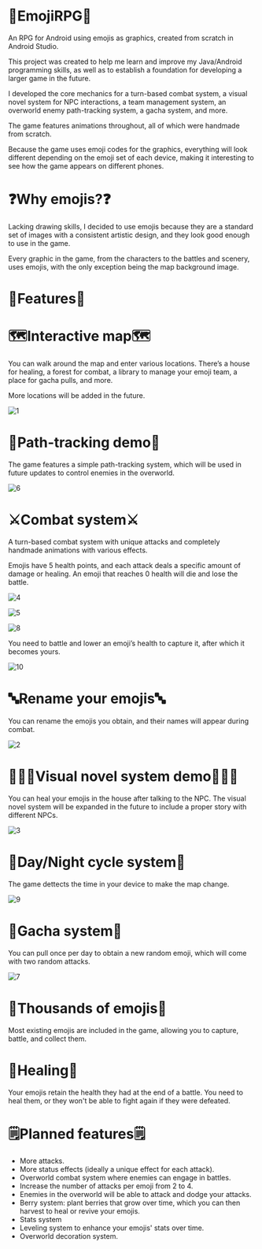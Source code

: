 # 🌟EmojiRPG🌟
An RPG for Android using emojis as graphics, created from scratch in Android Studio.

This project was created to help me learn and improve my Java/Android programming skills, as well as to establish a foundation for developing a larger game in the future.

I developed the core mechanics for a turn-based combat system, a visual novel system for NPC interactions, a team management system, an overworld enemy path-tracking system, a gacha system, and more.

The game features animations throughout, all of which were handmade from scratch.

Because the game uses emoji codes for the graphics, everything will look different depending on the emoji set of each device, making it interesting to see how the game appears on different phones.


# ❓Why emojis?❓
Lacking drawing skills, I decided to use emojis because they are a standard set of images with a consistent artistic design, and they look good enough to use in the game.

Every graphic in the game, from the characters to the battles and scenery, uses emojis, with the only exception being the map background image.


# 💫Features💫

# 🗺️Interactive map🗺️
You can walk around the map and enter various locations. There’s a house for healing, a forest for combat, a library to manage your emoji team, a place for gacha pulls, and more.

More locations will be added in the future.

![1](https://github.com/user-attachments/assets/afb0754e-dd3e-4d5a-aeee-b5e89466e76a)

# 👣Path-tracking demo👣
The game features a simple path-tracking system, which will be used in future updates to control enemies in the overworld.

![6](https://github.com/user-attachments/assets/15760322-548f-410d-a2e1-e4dd854faa62)


# ⚔️Combat system⚔️
A turn-based combat system with unique attacks and completely handmade animations with various effects.

Emojis have 5 health points, and each attack deals a specific amount of damage or healing. An emoji that reaches 0 health will die and lose the battle.

![4](https://github.com/user-attachments/assets/d6ec075e-93fc-4d37-9824-38f7f2d019a4)

![5](https://github.com/user-attachments/assets/2b6b779d-35d2-4eb3-8ba8-44c7c1801803)

![8](https://github.com/user-attachments/assets/4061a874-5244-44e6-a466-0066c05a7bde)

You need to battle and lower an emoji’s health to capture it, after which it becomes yours.

![10](https://github.com/user-attachments/assets/c664c730-f1a1-496d-b618-e3f63f95d757)


# 🔤Rename your emojis🔤

You can rename the emojis you obtain, and their names will appear during combat.

![2](https://github.com/user-attachments/assets/d2d809c6-8763-4d77-aed6-6ee8549ee2a6)


# 🙎🏻‍♂️Visual novel system demo🙎🏻‍♂️

You can heal your emojis in the house after talking to the NPC. The visual novel system will be expanded in the future to include a proper story with different NPCs.

![3](https://github.com/user-attachments/assets/81e03341-7c66-4bed-a70f-df2bacdfc26e)


# 🌃Day/Night cycle system🌃

The game dettects the time in your device to make the map change.

![9](https://github.com/user-attachments/assets/14afd7b8-225e-44a4-89fe-a5c4f1511f19)


# 🌠Gacha system🌠

You can pull once per day to obtain a new random emoji, which will come with two random attacks.

![7](https://github.com/user-attachments/assets/2f1fba9c-1c0b-4ee5-a774-233f88f8b4ba)


# 🤩Thousands of emojis🤩

Most existing emojis are included in the game, allowing you to capture, battle, and collect them.

# 💓Healing💓

Your emojis retain the health they had at the end of a battle. You need to heal them, or they won't be able to fight again if they were defeated.

# 🗒️Planned features🗒️
- More attacks.
- More status effects (ideally a unique effect for each attack).
- Overworld combat system where enemies can engage in battles.
- Increase the number of attacks per emoji from 2 to 4.
- Enemies in the overworld will be able to attack and dodge your attacks.
- Berry system: plant berries that grow over time, which you can then harvest to heal or revive your emojis.
- Stats system
- Leveling system to enhance your emojis' stats over time.
- Overworld decoration system.




